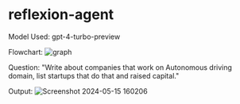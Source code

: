 # reflexion-agent

Model Used:
gpt-4-turbo-preview

Flowchart:
![graph](https://github.com/gokulsabari22/reflexion-agent/assets/57941940/1ca6caae-a833-475f-a178-0161de38d43c)

Question:
"Write about companies that work on Autonomous driving domain, list startups that do that and raised capital."

Output: 
![Screenshot 2024-05-15 160206](https://github.com/gokulsabari22/reflexion-agent/assets/57941940/aa76c2f5-4e16-48a5-8c13-3e2e9dcb8aad)
